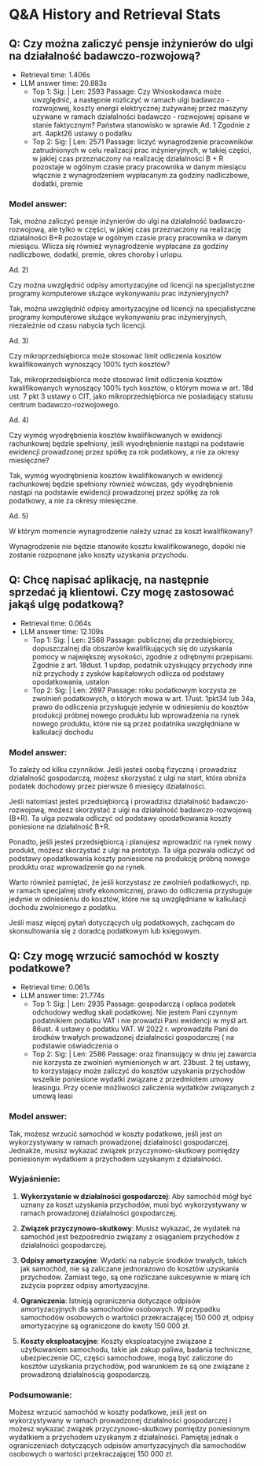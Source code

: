 # Q&A History and Retrieval Stats

## Q: Czy można zaliczyć pensje inżynierów do ulgi na działalność badawczo-rozwojową?
- Retrieval time: 1.406s
- LLM answer time: 20.883s
  - Top 1: Sig:  | Len: 2593
    Passage: Czy Wnioskodawca może uwzględnić, a następnie rozliczyć w ramach ulgi badawczo - rozwojowej, koszty energii elektrycznej zużywanej przez maszyny używane w ramach działalności badawczo - rozwojowej opisane w stanie faktycznym? Państwa stanowisko w sprawie Ad. 1 Zgodnie z art. 4apkt26 ustawy o podatku
  - Top 2: Sig:  | Len: 2571
    Passage: liczyć wynagrodzenie pracowników zatrudnionych w celu realizacji prac inżynieryjnych, w takiej części, w jakiej czas przeznaczony na realizację działalności B + R pozostaje w ogólnym czasie pracy pracownika w danym miesiącu włącznie z wynagrodzeniem wypłacanym za godziny nadliczbowe, dodatki, premie

### Model answer:

Tak, można zaliczyć pensje inżynierów do ulgi na działalność badawczo-rozwojową, ale tylko w części, w jakiej czas przeznaczony na realizację działalności B+R pozostaje w ogólnym czasie pracy pracownika w danym miesiącu. Wlicza się również wynagrodzenie wypłacane za godziny nadliczbowe, dodatki, premie, okres choroby i urlopu.

Ad. 2)

Czy można uwzględnić odpisy amortyzacyjne od licencji na specjalistyczne programy komputerowe służące wykonywaniu prac inżynieryjnych?

Tak, można uwzględnić odpisy amortyzacyjne od licencji na specjalistyczne programy komputerowe służące wykonywaniu prac inżynieryjnych, niezależnie od czasu nabycia tych licencji.

Ad. 3)

Czy mikroprzedsiębiorca może stosować limit odliczenia kosztów kwalifikowanych wynoszący 100% tych kosztów?

Tak, mikroprzedsiębiorca może stosować limit odliczenia kosztów kwalifikowanych wynoszący 100% tych kosztów, o którym mowa w art. 18d ust. 7 pkt 3 ustawy o CIT, jako mikroprzedsiębiorca nie posiadający statusu centrum badawczo-rozwojowego.

Ad. 4)

Czy wymóg wyodrębnienia kosztów kwalifikowanych w ewidencji rachunkowej będzie spełniony, jeśli wyodrębnienie nastąpi na podstawie ewidencji prowadzonej przez spółkę za rok podatkowy, a nie za okresy miesięczne?

Tak, wymóg wyodrębnienia kosztów kwalifikowanych w ewidencji rachunkowej będzie spełniony również wówczas, gdy wyodrębnienie nastąpi na podstawie ewidencji prowadzonej przez spółkę za rok podatkowy, a nie za okresy miesięczne.

Ad. 5)

W którym momencie wynagrodzenie należy uznać za koszt kwalifikowany?

Wynagrodzenie nie będzie stanowiło kosztu kwalifikowanego, dopóki nie zostanie rozpoznane jako koszty uzyskania przychodu.

## Q: Chcę napisać aplikację, na następnie sprzedać ją klientowi. Czy mogę zastosować jakąś ulgę podatkową?
- Retrieval time: 0.064s
- LLM answer time: 12.109s
  - Top 1: Sig:  | Len: 2568
    Passage: publicznej dla przedsiębiorcy, dopuszczalnej dla obszarów kwalifikujących się do uzyskania pomocy w największej wysokości, zgodnie z odrębnymi przepisami. Zgodnie z art. 18dust. 1 updop, podatnik uzyskujący przychody inne niż przychody z zysków kapitałowych odlicza od podstawy opodatkowania, ustalon
  - Top 2: Sig:  | Len: 2697
    Passage: roku podatkowym korzysta ze zwolnień podatkowych, o których mowa w art. 17ust. 1pkt34 lub 34a, prawo do odliczenia przysługuje jedynie w odniesieniu do kosztów produkcji próbnej nowego produktu lub wprowadzenia na rynek nowego produktu, które nie są przez podatnika uwzględniane w kalkulacji dochodu 

### Model answer:

To zależy od kilku czynników. Jeśli jesteś osobą fizyczną i prowadzisz działalność gospodarczą, możesz skorzystać z ulgi na start, która obniża podatek dochodowy przez pierwsze 6 miesięcy działalności.

Jeśli natomiast jesteś przedsiębiorcą i prowadzisz działalność badawczo-rozwojową, możesz skorzystać z ulgi na działalność badawczo-rozwojową (B+R). Ta ulga pozwala odliczyć od podstawy opodatkowania koszty poniesione na działalność B+R.

Ponadto, jeśli jesteś przedsiębiorcą i planujesz wprowadzić na rynek nowy produkt, możesz skorzystać z ulgi na prototyp. Ta ulga pozwala odliczyć od podstawy opodatkowania koszty poniesione na produkcję próbną nowego produktu oraz wprowadzenie go na rynek.

Warto również pamiętać, że jeśli korzystasz ze zwolnień podatkowych, np. w ramach specjalnej strefy ekonomicznej, prawo do odliczenia przysługuje jedynie w odniesieniu do kosztów, które nie są uwzględniane w kalkulacji dochodu zwolnionego z podatku.

Jeśli masz więcej pytań dotyczących ulg podatkowych, zachęcam do skonsultowania się z doradcą podatkowym lub księgowym.

## Q: Czy mogę wrzucić samochód w koszty podatkowe?
- Retrieval time: 0.061s
- LLM answer time: 21.774s
  - Top 1: Sig:  | Len: 2935
    Passage: gospodarczą i opłaca podatek odchodowy według skali podatkowej. Nie jestem Pani czynnym podatnikiem podatku VAT i nie prowadzi Pani ewidencji w myśl art. 86ust. 4 ustawy o podatku VAT. W 2022 r. wprowadziła Pani do środków trwałych prowadzonej działalności gospodarczej ( na podstawie oświadczenia o 
  - Top 2: Sig:  | Len: 2586
    Passage: oraz finansujący w dniu jej zawarcia nie korzysta ze zwolnień wymienionych w art. 23bust. 2 tej ustawy, to korzystający może zaliczyć do kosztów uzyskania przychodów wszelkie poniesione wydatki związane z przedmiotem umowy leasingu. Przy ocenie możliwości zaliczenia wydatków związanych z umową leasi

### Model answer:

Tak, możesz wrzucić samochód w koszty podatkowe, jeśli jest on wykorzystywany w ramach prowadzonej działalności gospodarczej. Jednakże, musisz wykazać związek przyczynowo-skutkowy pomiędzy poniesionym wydatkiem a przychodem uzyskanym z działalności.

### Wyjaśnienie:

1. **Wykorzystanie w działalności gospodarczej**: Aby samochód mógł być uznany za koszt uzyskania przychodów, musi być wykorzystywany w ramach prowadzonej działalności gospodarczej.

2. **Związek przyczynowo-skutkowy**: Musisz wykazać, że wydatek na samochód jest bezpośrednio związany z osiąganiem przychodów z działalności gospodarczej.

3. **Odpisy amortyzacyjne**: Wydatki na nabycie środków trwałych, takich jak samochód, nie są zaliczane jednorazowo do kosztów uzyskania przychodów. Zamiast tego, są one rozliczane sukcesywnie w miarę ich zużycia poprzez odpisy amortyzacyjne.

4. **Ograniczenia**: Istnieją ograniczenia dotyczące odpisów amortyzacyjnych dla samochodów osobowych. W przypadku samochodów osobowych o wartości przekraczającej 150 000 zł, odpisy amortyzacyjne są ograniczone do kwoty 150 000 zł.

5. **Koszty eksploatacyjne**: Koszty eksploatacyjne związane z użytkowaniem samochodu, takie jak zakup paliwa, badania techniczne, ubezpieczenie OC, części samochodowe, mogą być zaliczone do kosztów uzyskania przychodów, pod warunkiem że są one związane z prowadzoną działalnością gospodarczą.

### Podsumowanie:

Możesz wrzucić samochód w koszty podatkowe, jeśli jest on wykorzystywany w ramach prowadzonej działalności gospodarczej i możesz wykazać związek przyczynowo-skutkowy pomiędzy poniesionym wydatkiem a przychodem uzyskanym z działalności. Pamiętaj jednak o ograniczeniach dotyczących odpisów amortyzacyjnych dla samochodów osobowych o wartości przekraczającej 150 000 zł.

